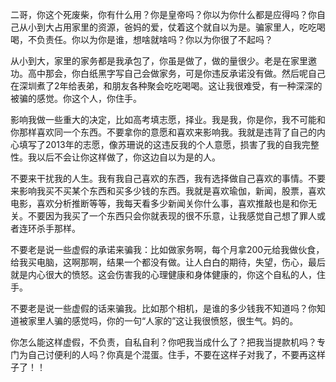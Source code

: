 二哥，你这个死废柴，你有什么用？你是皇帝吗？你以为你什么都是应得吗？你自己从小到大占用家里的资源，爸妈的爱，仗着这个就自以为是。骗家里人，吃吃喝喝，不负责任。你以为你是谁，想啥就啥吗？你以为你很了不起吗？

从小到大，家里的家务都是我承包了，你虽是做了，做的量很少。老是在家里邀功。高中那会，你白纸黑字写自己会做家务，可是你违反承诺没有做。然后呢自己在深圳煮了2年给表弟，和朋友各种聚会吃吃喝喝。这让我很难受，有一种深深的被骗的感觉。你这个人，你住手。

影响我做一些重大的决定，比如高考填志愿，择业。我是我，你是你，我不可能和你那样喜欢同一个东西。不要拿你的意愿和喜欢来影响我。我就是违背了自己的内心填写了2013年的志愿，像苏珊说的这违反我的个人意愿，损害了我的自我完整性。我以后不会让你这样做了，你这边自以为是的人。

不要来干扰我的人生。我有我自己喜欢的东西，我有选择做自己喜欢的事情。不要来影响我买不买某个东西和买多少钱的东西。我就是喜欢瑜伽，新闻，股票，喜欢电影，喜欢分析推断等等，我每天看多少新闻关你什么事，喜欢推敲也是和你无关。不要因为我买了一个东西只会你就表现的很不乐意，让我感觉自己想了罪人或者连环杀手那样。

不要老是说一些虚假的承诺来骗我：比如做家务啊，每个月拿200元给我做伙食，给我买电脑，这啊那啊，结果一个都没有做。让人白白的期待，失望，伤心，最后就是内心很大的愤怒。这会伤害我的心理健康和身体健康的，你这个自私的人，住手。

不要老是说一些虚假的话来骗我。比如那个相机，是谁的多少钱我不知道吗？你知道被家里人骗的感觉吗，你的一句“人家的”这让我很愤怒，很生气。妈的。

你怎么能这样虚假，不负责，自私自利？你吧我当成什么了？把我当提款机吗？专门为自己讨便利的人吗？你真是个混蛋。住手，不要在这样子对我了，不要再这样子了！！



